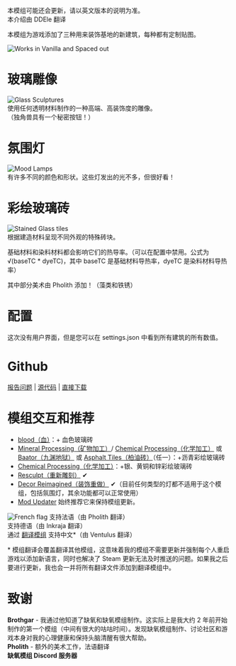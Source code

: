 本模组可能还会更新，请以英文版本的说明为准。  
本介绍由 DDEle 翻译

本模组为游戏添加了三种用来装饰基地的新建筑，每种都有定制贴图。  

![Works in Vanilla and Spaced out](https://i.imgur.com/sDGtgXY.png)  

# 玻璃雕像  
![Glass Sculptures](https://i.imgur.com/46k56Qt.png)   
使用任何透明材料制作的一种高端、高装饰度的雕像。  
（独角兽具有一个秘密按钮！）

# 氛围灯   
![Mood Lamps](https://i.imgur.com/OmYztOs.png)   
有许多不同的颜色和形状。这些灯发出的光不多，但很好看！

# 彩绘玻璃砖  
![Stained Glass tiles](https://i.imgur.com/293a8d7.png)   
根据建造材料呈现不同外观的特殊砖块。

基础材料和染料材料都会影响它们的热导率。（可以在配置中禁用。公式为 √(baseTC * dyeTC)，其中 baseTC 是基础材料导热率，dyeTC 是染料材料导热率）

其中部分美术由 Pholith 添加！（藻类和铁锈）

# 配置  
这次没有用户界面，但是您可以在 settings.json 中看到所有建筑的所有数值。

# Github
[报告问题](https://github.com/aki-art/ONI-Mods) | [源代码](https://github.com/aki-art/ONI-Mods/tree/master/DecorPackA) | [直接下载](https://github.com/aki-art/ONI-Mods/releases/tag/v1.1.0.0-decorpack-i)

# 模组交互和推荐  
- [blood（血）](https://steamcommunity.com/sharedfiles/filedetails/?id=1725334376)：+ 血色玻璃砖
- [Mineral Processing（矿物加工）](https://steamcommunity.com/sharedfiles/filedetails/?id=1970894610)/ [Chemical Processing（化学加工）](https://steamcommunity.com/sharedfiles/filedetails/?id=2661907148) 或 [Baator（九渊地狱）](https://steamcommunity.com/sharedfiles/filedetails/?id=2582905897) 或 [Asphalt Tiles（柏油砖）](https://steamcommunity.com/sharedfiles/filedetails/?id=1979475408)（任一）：+沥青彩绘玻璃砖
- [Chemical Processing（化学加工）](https://steamcommunity.com/sharedfiles/filedetails/?id=2661907148)：+银、黄铜和锌彩绘玻璃砖
- [Resculpt（重新雕刻）](https://steamcommunity.com/sharedfiles/filedetails/?id=1918000273) ✔
- [Decor Reimagined（装饰重做）](https://steamcommunity.com/sharedfiles/filedetails/?id=1892161928) ✔（目前任何类型的灯都不适用于这个模组，包括氛围灯，其余功能都可以正常使用）
- [Mod Updater](https://steamcommunity.com/sharedfiles/filedetails/?id=2018291283) 始终推荐它来保持模组更新。


![French flag](https://i.imgur.com/zgT2x7q.png)  支持法语（由 Pholith 翻译）  
支持德语（由 Inkraja 翻译）  
通过 [翻译模组](https://steamcommunity.com/sharedfiles/filedetails/?id=2692663069) 支持中文\*（由 Ventulus 翻译）  

\* 模组翻译会覆盖翻译其他模组，这意味着我的模组不需要更新并强制每个人重启游戏以添加新语言，同时也解决了 Steam 更新无法及时推送的问题。如果我之后要进行更新，我也会一并将所有翻译文件添加到翻译模组中。

# 致谢 
**Brothgar** - 我通过他知道了缺氧和缺氧模组制作。这实际上是我大约 2 年前开始制作的第一个模组（中间有很大的咕咕时间）。发现缺氧模组制作、讨论社区和游戏本身对我的心理健康和保持头脑清醒有很大帮助。  
**Pholith** - 额外的美术工作，法语翻译  
**缺氧模组 Discord 服务器**  